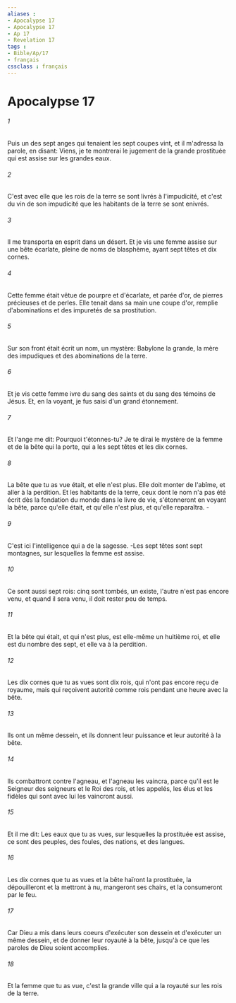 ```yaml
---
aliases : 
- Apocalypse 17
- Apocalypse 17
- Ap 17
- Revelation 17
tags : 
- Bible/Ap/17
- français
cssclass : français
---
```


# Apocalypse 17

###### 1
Puis un des sept anges qui tenaient les sept coupes vint, et il m'adressa la parole, en disant: Viens, je te montrerai le jugement de la grande prostituée qui est assise sur les grandes eaux.
###### 2
C'est avec elle que les rois de la terre se sont livrés à l'impudicité, et c'est du vin de son impudicité que les habitants de la terre se sont enivrés.
###### 3
Il me transporta en esprit dans un désert. Et je vis une femme assise sur une bête écarlate, pleine de noms de blasphème, ayant sept têtes et dix cornes.
###### 4
Cette femme était vêtue de pourpre et d'écarlate, et parée d'or, de pierres précieuses et de perles. Elle tenait dans sa main une coupe d'or, remplie d'abominations et des impuretés de sa prostitution.
###### 5
Sur son front était écrit un nom, un mystère: Babylone la grande, la mère des impudiques et des abominations de la terre.
###### 6
Et je vis cette femme ivre du sang des saints et du sang des témoins de Jésus. Et, en la voyant, je fus saisi d'un grand étonnement.
###### 7
Et l'ange me dit: Pourquoi t'étonnes-tu? Je te dirai le mystère de la femme et de la bête qui la porte, qui a les sept têtes et les dix cornes.
###### 8
La bête que tu as vue était, et elle n'est plus. Elle doit monter de l'abîme, et aller à la perdition. Et les habitants de la terre, ceux dont le nom n'a pas été écrit dès la fondation du monde dans le livre de vie, s'étonneront en voyant la bête, parce qu'elle était, et qu'elle n'est plus, et qu'elle reparaîtra. -
###### 9
C'est ici l'intelligence qui a de la sagesse. -Les sept têtes sont sept montagnes, sur lesquelles la femme est assise.
###### 10
Ce sont aussi sept rois: cinq sont tombés, un existe, l'autre n'est pas encore venu, et quand il sera venu, il doit rester peu de temps.
###### 11
Et la bête qui était, et qui n'est plus, est elle-même un huitième roi, et elle est du nombre des sept, et elle va à la perdition.
###### 12
Les dix cornes que tu as vues sont dix rois, qui n'ont pas encore reçu de royaume, mais qui reçoivent autorité comme rois pendant une heure avec la bête.
###### 13
Ils ont un même dessein, et ils donnent leur puissance et leur autorité à la bête.
###### 14
Ils combattront contre l'agneau, et l'agneau les vaincra, parce qu'il est le Seigneur des seigneurs et le Roi des rois, et les appelés, les élus et les fidèles qui sont avec lui les vaincront aussi.
###### 15
Et il me dit: Les eaux que tu as vues, sur lesquelles la prostituée est assise, ce sont des peuples, des foules, des nations, et des langues.
###### 16
Les dix cornes que tu as vues et la bête haïront la prostituée, la dépouilleront et la mettront à nu, mangeront ses chairs, et la consumeront par le feu.
###### 17
Car Dieu a mis dans leurs coeurs d'exécuter son dessein et d'exécuter un même dessein, et de donner leur royauté à la bête, jusqu'à ce que les paroles de Dieu soient accomplies.
###### 18
Et la femme que tu as vue, c'est la grande ville qui a la royauté sur les rois de la terre.
